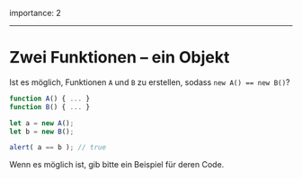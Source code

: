 importance: 2

---

# Zwei Funktionen – ein Objekt

Ist es möglich, Funktionen `A` und `B` zu erstellen, sodass `new A() == new B()`?

```js no-beautify
function A() { ... }
function B() { ... }

let a = new A();
let b = new B();

alert( a == b ); // true
```

Wenn es möglich ist, gib bitte ein Beispiel für deren Code.